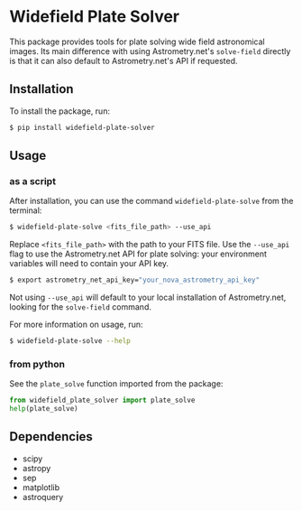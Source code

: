 # Widefield Plate Solver

This package provides tools for plate solving wide field astronomical images.
Its main difference with using Astrometry.net's `solve-field` directly is that it can also default to Astrometry.net's API if requested. 


## Installation

To install the package, run:
```bash
$ pip install widefield-plate-solver
```

## Usage

### as a script

After installation, you can use the command `widefield-plate-solve` from the terminal:

```bash
$ widefield-plate-solve <fits_file_path> --use_api
```
Replace `<fits_file_path>` with the path to your FITS file. 
Use the `--use_api` flag to use the Astrometry.net API for plate solving: your environment variables will need to contain your API key.

```bash
$ export astrometry_net_api_key="your_nova_astrometry_api_key" 
```
Not using `--use_api` will default to your local installation of Astrometry.net, looking for the `solve-field` command. 

For more information on usage, run:

```bash
$ widefield-plate-solve --help
```

### from python

See the `plate_solve` function imported from the package:

```python
from widefield_plate_solver import plate_solve
help(plate_solve)
```

## Dependencies

- scipy
- astropy
- sep
- matplotlib
- astroquery

